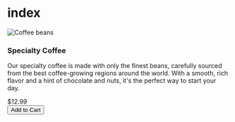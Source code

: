 # index
<div class="product-container">
  <img src="coffee-image.jpg" alt="Coffee beans" class="product-image">
  <h3 class="product-name">Specialty Coffee</h3>
  <p class="product-description">Our specialty coffee is made with only the finest beans, carefully sourced from the best coffee-growing regions around the world. With a smooth, rich flavor and a hint of chocolate and nuts, it's the perfect way to start your day.</p>
  <div class="product-price">$12.99</div>
  <button class="add-to-cart-button">Add to Cart</button>
</div>
